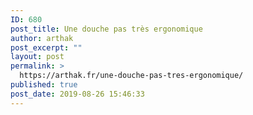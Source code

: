 ```yaml
---
ID: 680
post_title: Une douche pas très ergonomique
author: arthak
post_excerpt: ""
layout: post
permalink: >
  https://arthak.fr/une-douche-pas-tres-ergonomique/
published: true
post_date: 2019-08-26 15:46:33
---
```

<!-- wp:image {"id":678} -->
<figure class="wp-block-image"><img src="https://arthak.fr/wp-content/uploads/2019/08/img_1016.jpg" alt="" class="wp-image-678"/></figure>
<!-- /wp:image -->

<!-- wp:image {"id":679} -->
<figure class="wp-block-image"><img src="https://arthak.fr/wp-content/uploads/2019/08/img_1018.png" alt="" class="wp-image-679"></figure>
<!-- /wp:image -->